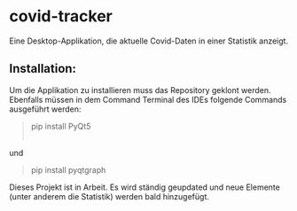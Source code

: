 # covid-tracker
Eine Desktop-Applikation, die aktuelle Covid-Daten in einer Statistik anzeigt.

## Installation:
Um die Applikation zu installieren muss das Repository geklont werden. Ebenfalls müssen in dem Command Terminal des IDEs folgende Commands ausgeführt werden:
> pip install PyQt5<br><br>

und
> pip install pyqtgraph

Dieses Projekt ist in Arbeit. Es wird ständig geupdated und neue Elemente (unter anderem die Statistik) werden bald hinzugefügt.
